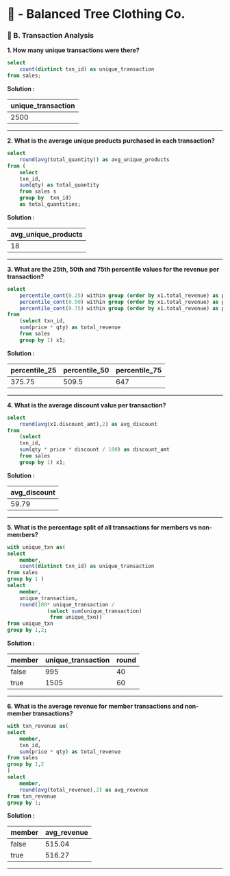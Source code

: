 # **🌲 - Balanced Tree Clothing Co.**

### **🧾 B. Transaction Analysis**

**1. How many unique transactions were there?**

```sql
select 
	count(distinct txn_id) as unique_transaction
from sales;
```
**Solution :**

|unique_transaction|
|--------------------|
|2500|

****

**2. What is the average unique products purchased in each transaction?**

```sql
select  
	round(avg(total_quantity)) as avg_unique_products
from (
	select 
	txn_id, 
	sum(qty) as total_quantity
	from sales s
	group by  txn_id)
	as total_quantities;
```
**Solution :**

|avg_unique_products|
|---------------------|
|18|

****

**3. What are the 25th, 50th and 75th percentile values for the revenue per transaction?**

```sql
select 
	percentile_cont(0.25) within group (order by x1.total_revenue) as percentile_25,
	percentile_cont(0.50) within group (order by x1.total_revenue) as percentile_50,
	percentile_cont(0.75) within group (order by x1.total_revenue) as percentile_75
from 
	(select txn_id,
	sum(price * qty) as total_revenue
	from sales
	group by 1) x1;
```
**Solution :**

|percentile_25|	percentile_50|	percentile_75|
|--------------|-----------|----------|
|375.75	|509.5|	647|

****

**4. What is the average discount value per transaction?**

```sql
select 
	round(avg(x1.discount_amt),2) as avg_discount
from 
	(select 
	txn_id,
	sum(qty * price * discount / 100) as discount_amt
	from sales
	group by 1) x1;
```
**Solution :**

|avg_discount|
|--------------|
|59.79|

****

**5. What is the percentage split of all transactions for members vs non-members?**

```sql
with unique_txn as(
select 
	member,
	count(distinct txn_id) as unique_transaction
from sales  
group by 1 )
select 
	member,
	unique_transaction,
	round(100* unique_transaction /
			 (select sum(unique_transaction)
			  from unique_txn))
from unique_txn
group by 1,2;
```
**Solution :**

|member|unique_transaction|round|
|---------|--------------------|---------|
|false|	995|	40|
|true |1505|	60|

****

**6. What is the average revenue for member transactions and non-member transactions?**

```sql
with txn_revenue as(
select 
	member,
	txn_id,
	sum(price * qty) as total_revenue
from sales 
group by 1,2 
)
select 
	member,
	round(avg(total_revenue),2) as avg_revenue
from txn_revenue
group by 1;
```
**Solution :**

|member|	avg_revenue|
|--------|---------------|
|false	|515.04|
|true	|516.27|

****